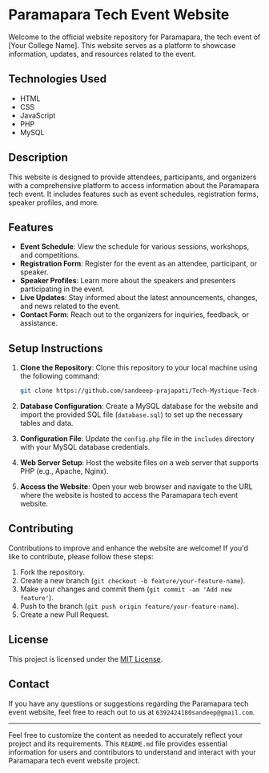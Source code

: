 # Paramapara Tech Event Website

Welcome to the official website repository for Paramapara, the tech event of [Your College Name]. This website serves as a platform to showcase information, updates, and resources related to the event.

## Technologies Used

- HTML
- CSS
- JavaScript
- PHP
- MySQL

## Description

This website is designed to provide attendees, participants, and organizers with a comprehensive platform to access information about the Paramapara tech event. It includes features such as event schedules, registration forms, speaker profiles, and more.

## Features

- **Event Schedule**: View the schedule for various sessions, workshops, and competitions.
- **Registration Form**: Register for the event as an attendee, participant, or speaker.
- **Speaker Profiles**: Learn more about the speakers and presenters participating in the event.
- **Live Updates**: Stay informed about the latest announcements, changes, and news related to the event.
- **Contact Form**: Reach out to the organizers for inquiries, feedback, or assistance.

## Setup Instructions

1. **Clone the Repository**: Clone this repository to your local machine using the following command:
   ```bash
   git clone https://github.com/sandeeep-prajapati/Tech-Mystique-Tech-Fest-Official-webpage
   ```

2. **Database Configuration**: Create a MySQL database for the website and import the provided SQL file (`database.sql`) to set up the necessary tables and data.

3. **Configuration File**: Update the `config.php` file in the `includes` directory with your MySQL database credentials.

4. **Web Server Setup**: Host the website files on a web server that supports PHP (e.g., Apache, Nginx).

5. **Access the Website**: Open your web browser and navigate to the URL where the website is hosted to access the Paramapara tech event website.

## Contributing

Contributions to improve and enhance the website are welcome! If you'd like to contribute, please follow these steps:

1. Fork the repository.
2. Create a new branch (`git checkout -b feature/your-feature-name`).
3. Make your changes and commit them (`git commit -am 'Add new feature'`).
4. Push to the branch (`git push origin feature/your-feature-name`).
5. Create a new Pull Request.

## License

This project is licensed under the [MIT License](LICENSE).

## Contact

If you have any questions or suggestions regarding the Paramapara tech event website, feel free to reach out to us at `6392424180sandeep@gmail.com`.

---

Feel free to customize the content as needed to accurately reflect your project and its requirements. This `README.md` file provides essential information for users and contributors to understand and interact with your Paramapara tech event website project.